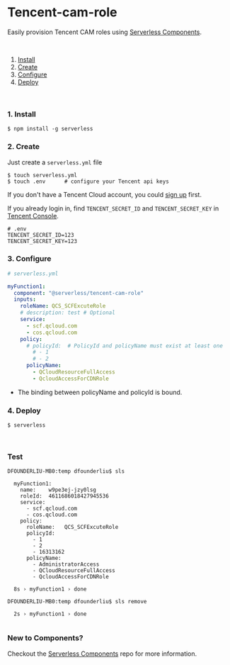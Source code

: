 # Tencent-cam-role

Easily provision Tencent CAM roles using [Serverless Components](https://github.com/serverless/components).

&nbsp;

1. [Install](#1-install)
2. [Create](#2-create)
3. [Configure](#3-configure)
4. [Deploy](#4-deploy)

&nbsp;


### 1. Install

```shell
$ npm install -g serverless
```

### 2. Create

Just create a `serverless.yml` file

```shell
$ touch serverless.yml
$ touch .env      # configure your Tencent api keys
```
If you don't have a Tencent Cloud account, you could [sign up](https://intl.cloud.tencent.com/register) first.  

If you already login in, find  `TENCENT_SECRET_ID` and `TENCENT_SECRET_KEY`  in [Tencent Console](https://console.cloud.tencent.com/cam/capi).

```
# .env
TENCENT_SECRET_ID=123
TENCENT_SECRET_KEY=123
```

### 3. Configure

```yml
# serverless.yml

myFunction1:
  component: "@serverless/tencent-cam-role"
  inputs:
    roleName: QCS_SCFExcuteRole
    # description: test # Optional
    service:
      - scf.qcloud.com
      - cos.qcloud.com
    policy:      
      # policyId:  # PolicyId and policyName must exist at least one
        # - 1
        # - 2
      policyName:
        - QCloudResourceFullAccess
        - QcloudAccessForCDNRole
 ```
 
 * The binding between policyName and policyId is bound.

### 4. Deploy

```shell
$ serverless
```

&nbsp;

### Test
```text
DFOUNDERLIU-MB0:temp dfounderliu$ sls

  myFunction1: 
    name:    w9pe3ej-jzy0lsg
    roleId:  4611686018427945536
    service: 
      - scf.qcloud.com
      - cos.qcloud.com
    policy: 
      roleName:   QCS_SCFExcuteRole
      policyId: 
        - 1
        - 2
        - 16313162
      policyName: 
        - AdministratorAccess
        - QCloudResourceFullAccess
        - QcloudAccessForCDNRole

  8s › myFunction1 › done

DFOUNDERLIU-MB0:temp dfounderliu$ sls remove

  2s › myFunction1 › done


```

### New to Components?

Checkout the [Serverless Components](https://github.com/serverless/components) repo for more information.
